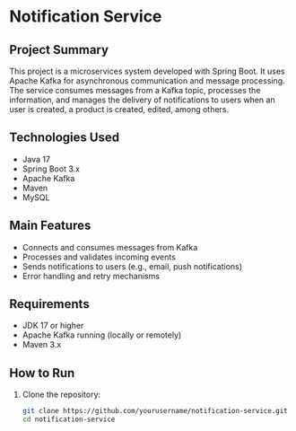 # Notification Service

## Project Summary

This project is a microservices system developed with Spring Boot. It uses Apache Kafka for asynchronous communication and message processing. The service consumes messages from a Kafka topic, processes the information, and manages the delivery of notifications to users when an user is created, a product is created, edited, among others.

## Technologies Used

- Java 17
- Spring Boot 3.x
- Apache Kafka
- Maven
- MySQL

## Main Features

- Connects and consumes messages from Kafka
- Processes and validates incoming events
- Sends notifications to users (e.g., email, push notifications)
- Error handling and retry mechanisms

## Requirements

- JDK 17 or higher
- Apache Kafka running (locally or remotely)
- Maven 3.x

## How to Run

1. Clone the repository:
   ```bash
   git clone https://github.com/yourusername/notification-service.git
   cd notification-service
